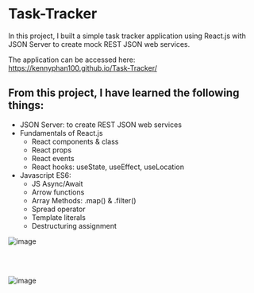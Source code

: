 # Task-Tracker

In this project, I built a simple task tracker application using React.js with JSON Server to create mock REST JSON web services.

The application can be accessed here: https://kennyphan100.github.io/Task-Tracker/

## From this project, I have learned the following things:
* JSON Server: to create REST JSON web services
* Fundamentals of React.js
  * React components & class
  * React props
  * React events
  * React hooks: useState, useEffect, useLocation
* Javascript ES6:
	* JS Async/Await
	* Arrow functions
	* Array Methods: .map() & .filter()
	* Spread operator
	* Template literals
	* Destructuring assignment

![image](https://user-images.githubusercontent.com/66841718/147883071-fa446ef8-1886-421f-ad0e-601fd5ca6dc4.png)

<br/>
<br/>

![image](https://user-images.githubusercontent.com/66841718/147883090-78f0b183-1bcf-4725-81f9-8cb49f79fc26.png)

